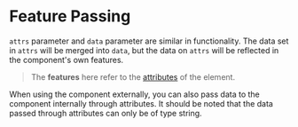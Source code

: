 <template is="exm-article">
    <a href="../../publics/examples/attr-trans/demo.html" preview></a>
    <a href="../../publics/examples/attr-trans/simple-btn.html" main></a>
</template>

# Feature Passing

`attrs` parameter and `data` parameter are similar in functionality. The data set in `attrs` will be merged into `data`, but the data on `attrs` will be reflected in the component's own features.

> The **features** here refer to the [attributes](https://developer.mozilla.org/en-US/docs/Web/API/Element/attributes) of the element.

When using the component externally, you can also pass data to the component internally through attributes. It should be noted that the data passed through attributes can only be of type string.

